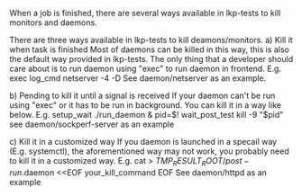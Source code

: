 When a job is finished, there are several ways available in lkp-tests to
kill monitors and daemons.

There are three ways available in lkp-tests to kill deamons/monitors.
a) Kill it when task is finished
Most of daemons can be killed in this way, this is also the default way
provided in lkp-tests.
The only thing that a developer should care about is to run daemon using
"exec" to run daemon in frontend.
E.g. exec log_cmd netserver -4 -D
See daemon/netserver as an example.

b) Pending to kill it until a signal is received
If your daemon can't be run using "exec" or it has to be run in background.
You can kill it in a way like below.
E.g. setup_wait
     ./run_daemon &
	 pid=$!
	 wait_post_test
	 kill -9 "$pid"
see daemon/sockperf-server as an example

c) Kill it in a customized way
If you daemon is launched in a specail way (E.g. systemctl), the
aforementioned way may not work, you probably need to kill it in a
customized way.
E.g. cat > $TMP_RESULT_ROOT/post-run.$daemon <<EOF
       your_kill_command
EOF
See daemon/httpd as an example
